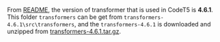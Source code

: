 From [README](https://github.com/salesforce/CodeT5#dependency), the version of transformer that is used in CodeT5 is **4.6.1**.
This folder `transformers` can be get from `transformers-4.6.1\src\transformers`, and the `transformers-4.6.1` is downloaded and unzipped from [transformers-4.6.1.tar.gz](https://pypi.org/project/transformers/4.6.1/#files).